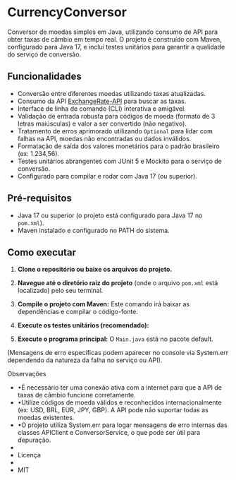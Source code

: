 # CurrencyConversor

Conversor de moedas simples em Java, utilizando consumo de API para obter taxas de câmbio em tempo real. O projeto é construído com Maven, configurado para Java 17, e inclui testes unitários para garantir a qualidade do serviço de conversão.

## Funcionalidades

-   Conversão entre diferentes moedas utilizando taxas atualizadas.
-   Consumo da API [ExchangeRate-API](https://www.exchangerate-api.com/) para buscar as taxas.
-   Interface de linha de comando (CLI) interativa e amigável.
-   Validação de entrada robusta para códigos de moeda (formato de 3 letras maiúsculas) e valor a ser convertido (não negativo).
-   Tratamento de erros aprimorado utilizando `Optional` para lidar com falhas na API, moedas não encontradas ou dados inválidos.
-   Formatação de saída dos valores monetários para o padrão brasileiro (ex: 1.234,56).
-   Testes unitários abrangentes com JUnit 5 e Mockito para o serviço de conversão.
-   Configurado para compilar e rodar com Java 17 (ou superior).

## Pré-requisitos

-   Java 17 ou superior (o projeto está configurado para Java 17 no `pom.xml`).
-   Maven instalado e configurado no PATH do sistema.

## Como executar

1.  **Clone o repositório ou baixe os arquivos do projeto.**

2.  **Navegue até o diretório raiz do projeto** (onde o arquivo `pom.xml` está localizado) pelo seu terminal.

3.  **Compile o projeto com Maven:**
    Este comando irá baixar as dependências e compilar o código-fonte.

4.  **Execute os testes unitários (recomendado):**

5.  **Execute o programa principal:**
    O `Main.java` está no pacote default.

(Mensagens de erro específicas podem aparecer no console via System.err dependendo da natureza da falha no serviço ou API).


Observações

-   •É necessário ter uma conexão ativa com a internet para que a API de taxas de câmbio funcione corretamente.
-   •Utilize códigos de moeda válidos e reconhecidos internacionalmente (ex: USD, BRL, EUR, JPY, GBP). A API pode não suportar todas as moedas existentes.
-   •O projeto utiliza System.err para logar mensagens de erro internas das classes APIClient e ConversorService, o que pode ser útil para depuração.
-
- Licença
- 
- MIT   

